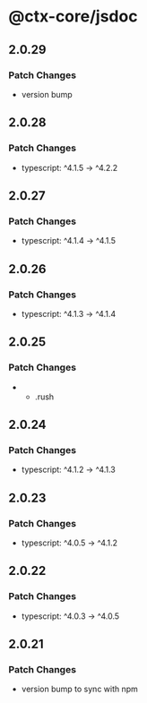 # @ctx-core/jsdoc

## 2.0.29

### Patch Changes

- version bump

## 2.0.28

### Patch Changes

- typescript: ^4.1.5 -> ^4.2.2

## 2.0.27

### Patch Changes

- typescript: ^4.1.4 -> ^4.1.5

## 2.0.26

### Patch Changes

- typescript: ^4.1.3 -> ^4.1.4

## 2.0.25

### Patch Changes

- - .rush

## 2.0.24

### Patch Changes

- typescript: ^4.1.2 -> ^4.1.3

## 2.0.23

### Patch Changes

- typescript: ^4.0.5 -> ^4.1.2

## 2.0.22

### Patch Changes

- typescript: ^4.0.3 -> ^4.0.5

## 2.0.21

### Patch Changes

- version bump to sync with npm
